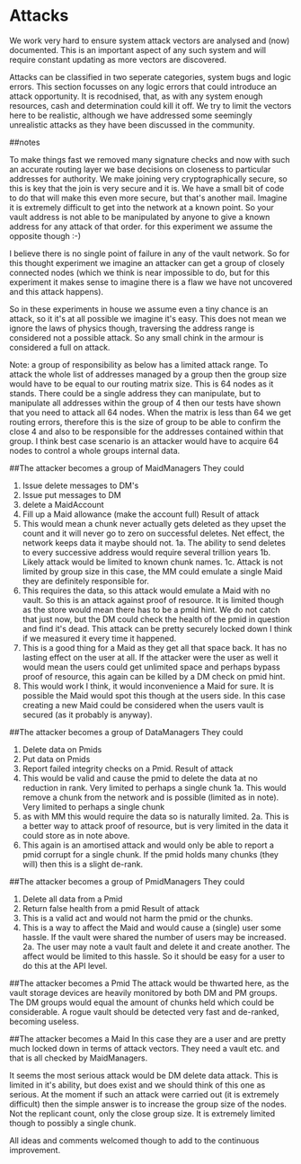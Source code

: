 # Attacks

We work very hard to ensure system attack vectors are analysed and (now) documented. This is an important aspect of any such system and will require constant updating as more vectors are discovered.

Attacks can be classified in two seperate categories, system bugs and logic errors. This section focusses on any logic errors that could introduce an attack opportunity. It is recodnised, that, as with any system enough resources, cash and determination could kill it off. We try to limit the vectors here to be realistic, although we have addressed some seemingly unrealistic attacks as they have been discussed in the community.

##notes

To make things fast we removed many signature checks and now with such an accurate routing layer we base decisions on closeness to particular addresses for authority.  We make joining very cryptographically secure, so this is key that the join is very secure and it is. We have a small bit of code to do that will make this even more secure, but that's another mail. Imagine it is extremely difficult to get into the network at a known point. So your vault address is not able to be manipulated by anyone to give a known address for any attack of that order. for this experiment we assume the opposite though :-)

I believe there is no single point of failure in any of the vault network. So for this thought experiment we imagine an attacker can get a group of closely connected nodes (which we think is near impossible to do, but for this experiment it makes sense to imagine there is a flaw we have not uncovered and this attack happens).

So in these experiments in house we assume even a tiny chance is an attack, so it it's at all possible we imagine it's easy. This does not mean we ignore the laws of physics though, traversing the address range is considered not a possible attack. So any small chink in the armour is considered a full on attack.

Note: a group of responsibility as below has a limited attack range. To attack the whole list of addresses managed by a group then the group size would have to be equal to our routing matrix size. This is 64 nodes as it stands. There could be a single address they can manipulate, but to manipulate all addresses within the group of 4 then our tests have shown that you need to attack all 64 nodes. When the matrix is less than 64 we get routing errors, therefore this is the size of group to be able to confirm the close 4 and also to be responsible for the addresses contained within that group. I think best case scenario is an attacker would have to acquire 64 nodes to control a whole groups internal data.


##The attacker becomes a group of MaidManagers
They could
1. Issue delete messages to DM's
2. Issue put messages to DM
3. delete a MaidAccount
4. Fill up a Maid allowance (make the account full)
Result of attack
1. This would mean a chunk never actually gets deleted as they upset the count and it will never go to zero on successful deletes. Net effect, the network keeps data it maybe should not.
1a. The ability to send deletes to every successive address would require several trillion years
1b. Likely attack would be limited to known chunk names.
1c. Attack is not limited by group size in this case, the MM could emulate a single Maid they are definitely responsible for.
2. This requires the data, so this attack would emulate a Maid with no vault. So this is an attack against proof of resource. It is limited though as the store would mean there has to be a pmid hint. We do not catch that just now, but the DM could check the health of the pmid in question and find it's dead. This attack can be pretty securely locked down I think if we measured it every time it happened.
3. This is a good thing for a Maid as they get all that space back. It has no lasting effect on the user at all. If the attacker were the user as well it would mean the users could get unlimited space and perhaps bypass proof of resource, this again can be killed by a DM check on pmid hint.
4. This would work I think, it would inconvenience a Maid for sure. It is possible the Maid would spot this though at the users side. In this case creating a new Maid could be considered when the users vault is secured (as it probably is anyway).


##The attacker becomes a group of DataManagers
They could
1. Delete data on Pmids
2. Put data on Pmids
3. Report failed integrity checks on a Pmid.
Result of attack
1. This would be valid and cause the pmid to delete the data at no reduction in rank. Very limited to perhaps a single chunk
1a. This would remove a chunk from the network and is possible (limited as in note). Very limited to perhaps a single chunk
2. as with MM this would require the data so is naturally limited.
2a. This is a better way to attack proof of resource, but is very limited in the data it could store as in note above.
3. This again is an amortised attack and would only be able to report a pmid corrupt for a single chunk. If the pmid holds many chunks (they will) then this is a slight de-rank.


##The attacker becomes a group of PmidManagers
They could
1. Delete all data from a Pmid
2. Return false health from a pmid
Result of attack
1. This is a valid act and would not harm the pmid or the chunks.
2. This is a way to affect the Maid and would cause a (single) user some hassle. If the vault were shared the number of users may be increased.
2a. The user may note a vault fault and delete it and create another. The affect would be limited to this hassle. So it should be easy for a user to do this at the API level.

##The attacker becomes a Pmid
The attack would be thwarted here, as the vault storage devices are heavily monitored by both DM and PM groups. The DM groups would equal the amount of chunks held which could be considerable. A rogue vault should be detected very fast and de-ranked, becoming useless.


##The attacker becomes a Maid
In this case they are a user and are pretty much locked down in terms of attack vectors. They need a vault etc. and that is all checked by MaidManagers.

It seems the most serious attack would be DM delete data attack. This is limited in it's ability, but does exist and we should think of this one as serious. At the moment if such an attack were carried out (it is extremely difficult) then the simple answer is to increase the group size of the nodes. Not the replicant count, only the close group size. It is extremely limited though to possibly a single chunk.

All ideas and comments welcomed though to add to the continuous improvement.


